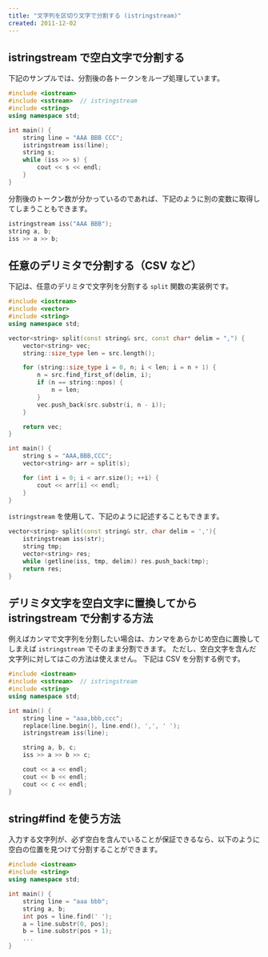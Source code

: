 ```yaml
---
title: "文字列を区切り文字で分割する (istringstream)"
created: 2011-12-02
---
```


istringstream で空白文字で分割する
----

下記のサンプルでは、分割後の各トークンをループ処理しています。

~~~ cpp
#include <iostream>
#include <sstream>  // istringstream
#include <string>
using namespace std;

int main() {
    string line = "AAA BBB CCC";
    istringstream iss(line);
    string s;
    while (iss >> s) {
        cout << s << endl;
    }
}
~~~

分割後のトークン数が分かっているのであれば、下記のように別の変数に取得してしまうこともできます。

~~~ cpp
istringstream iss("AAA BBB");
string a, b;
iss >> a >> b;
~~~


任意のデリミタで分割する（CSV など）
----

下記は、任意のデリミタで文字列を分割する `split` 関数の実装例です。

~~~ cpp
#include <iostream>
#include <vector>
#include <string>
using namespace std;

vector<string> split(const string& src, const char* delim = ",") {
    vector<string> vec;
    string::size_type len = src.length();

    for (string::size_type i = 0, n; i < len; i = n + 1) {
        n = src.find_first_of(delim, i);
        if (n == string::npos) {
            n = len;
        }
        vec.push_back(src.substr(i, n - i));
    }

    return vec;
}

int main() {
    string s = "AAA,BBB,CCC";
    vector<string> arr = split(s);

    for (int i = 0; i < arr.size(); ++i) {
        cout << arr[i] << endl;
    }
}
~~~

`istringstream` を使用して、下記のように記述することもできます。

~~~ cpp
vector<string> split(const string& str, char delim = ','){
    istringstream iss(str);
    string tmp;
    vector<string> res;
    while (getline(iss, tmp, delim)) res.push_back(tmp);
    return res;
}
~~~


デリミタ文字を空白文字に置換してから istringstream で分割する方法
----

例えばカンマで文字列を分割したい場合は、カンマをあらかじめ空白に置換してしまえば `istringstream` でそのまま分割できます。
ただし、空白文字を含んだ文字列に対してはこの方法は使えません。
下記は CSV を分割する例です。

~~~ cpp
#include <iostream>
#include <sstream>  // istringstream
#include <string>
using namespace std;

int main() {
    string line = "aaa,bbb,ccc";
    replace(line.begin(), line.end(), ',', ' ');
    istringstream iss(line);

    string a, b, c;
    iss >> a >> b >> c;

    cout << a << endl;
    cout << b << endl;
    cout << c << endl;
}
~~~


string#find を使う方法
----

入力する文字列が、必ず空白を含んでいることが保証できるなら、以下のように空白の位置を見つけて分割することができます。

~~~ cpp
#include <iostream>
#include <string>
using namespace std;

int main() {
    string line = "aaa bbb";
    string a, b;
    int pos = line.find(' ');
    a = line.substr(0, pos);
    b = line.substr(pos + 1);
    ...
}
~~~

